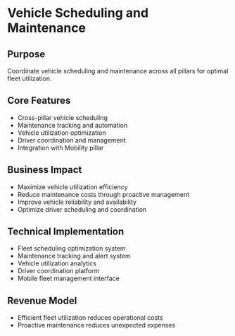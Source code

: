 # Vehicle Scheduling and Maintenance

## Purpose
Coordinate vehicle scheduling and maintenance across all pillars for optimal fleet utilization.

## Core Features
- Cross-pillar vehicle scheduling
- Maintenance tracking and automation
- Vehicle utilization optimization
- Driver coordination and management
- Integration with Mobility pillar

## Business Impact
- Maximize vehicle utilization efficiency
- Reduce maintenance costs through proactive management
- Improve vehicle reliability and availability
- Optimize driver scheduling and coordination

## Technical Implementation
- Fleet scheduling optimization system
- Maintenance tracking and alert system
- Vehicle utilization analytics
- Driver coordination platform
- Mobile fleet management interface

## Revenue Model
- Efficient fleet utilization reduces operational costs
- Proactive maintenance reduces unexpected expenses